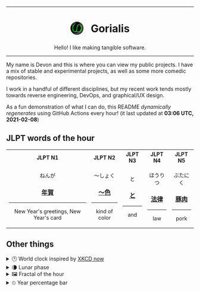 ***

<h1 align="center">
<sub>
    <img src="readme/resources/avatar.png" height="36">
</sub>
&nbsp;
Gorialis
</h1>
<p align="center">
Hello! I like making tangible software.
</p>

***

My name is Devon and this is where you can view my public projects. I have a mix of stable and experimental projects, as well as some more comedic repositories.

I work in a handful of different disciplines, but my recent work tends mostly towards reverse engineering, DevOps, and graphical/UX design.

As a fun demonstration of what I can do, this README *dynamically regenerates* using GitHub Actions every hour! (it last updated at **03:06 UTC, 2021-02-08**)

<h2>JLPT words of the hour</h2>
<table>
    <tr>
        <th>JLPT N1</th>
        <th>JLPT N2</th>
        <th>JLPT N3</th>
        <th>JLPT N4</th>
        <th>JLPT N5</th>
    </tr>
    <tr>
        <td>
            <p align="center">ねんが</p>
            <h3 align="center"><b><a href="https://jisho.org/search/%E5%B9%B4%E8%B3%80">年賀</a></b></h3>
            <hr>
            <p align="center">New Year's greetings,<wbr> New Year's card</p>
        </td>
        <td>
            <p align="center">～しょく</p>
            <h3 align="center"><b><a href="https://jisho.org/search/%EF%BD%9E%E8%89%B2">～色</a></b></h3>
            <hr>
            <p align="center">kind of color</p>
        </td>
        <td>
            <p align="center">と</p>
            <h3 align="center"><b><a href="https://jisho.org/search/%E3%81%A8">と</a></b></h3>
            <hr>
            <p align="center">and</p>
        </td>
        <td>
            <p align="center">ほうりつ</p>
            <h3 align="center"><b><a href="https://jisho.org/search/%E6%B3%95%E5%BE%8B">法律</a></b></h3>
            <hr>
            <p align="center">law</p>
        </td>
        <td>
            <p align="center">ぶたにく</p>
            <h3 align="center"><b><a href="https://jisho.org/search/%E8%B1%9A%E8%82%89">豚肉</a></b></h3>
            <hr>
            <p align="center">pork</p>
        </td>
    </tr>
</table>

<h2>Other things</h2>
<details>
<summary>🕒  World clock inspired by <a href="https://xkcd.com/now">XKCD now</a></summary>

> <img src="generated/now.png" width="512">

</details>
<details>
<summary>🌘 Lunar phase</summary>

The moon is approximately 89.82% through its phase (Waning Crescent).

</details>
<details>
<summary>&#x1f5bc; Fractal of the hour</summary>

> <img src="generated/fractal.png" width="512">

</details>
<details>
<summary>&#x23f2; Year percentage bar</summary>
<pre><code>2021 [██▁▁▁▁▁▁▁▁▁▁▁▁▁▁▁▁▁▁] 10.45%</code></pre>
</details>
